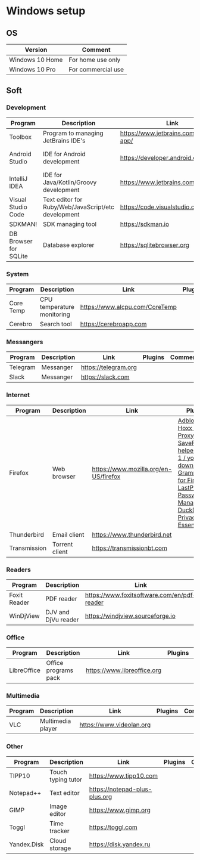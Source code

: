 # Windows setup

## OS

| Version | Comment |
| --- | --- |
| Windows 10 Home | For home use only |
| Windows 10 Pro | For commercial use |

## Soft

### Development

| Program | Description | Link | Plugins | Comment |
| --- | --- | --- | --- | --- |
| Toolbox | Program to managing JetBrains IDE's | https://www.jetbrains.com/toolbox-app/ |
| Android Studio | IDE for Android development | https://developer.android.com/studio | [ide-settings](https://github.com/fartem/ide-settings/tree/master/android_studio) | Installing with Toolbox |
| IntelliJ IDEA | IDE for Java/Kotlin/Groovy development | https://www.jetbrains.com/idea/ | [ide-settings](https://github.com/fartem/ide-settings/tree/master/intellij_idea) | Installing with Toolbox |
| Visual Studio Code | Text editor for Ruby/Web/JavaScript/etc development | https://code.visualstudio.com | [ide-settings](https://github.com/fartem/ide-settings/tree/master/vscode/extensions) |
| SDKMAN! | SDK managing tool | https://sdkman.io |
| DB Browser for SQLite | Database explorer | https://sqlitebrowser.org |

### System

| Program | Description | Link | Plugins | Comment |
| --- | --- | --- | --- | --- |
| Core Temp | CPU temperature monitoring | https://www.alcpu.com/CoreTemp |
| Cerebro | Search tool | https://cerebroapp.com |

### Messangers

| Program | Description | Link | Plugins | Comment |
| --- | --- | --- | --- | --- |
| Telegram | Messanger | https://telegram.org |
| Slack | Messanger | https://slack.com |

### Internet

| Program | Description | Link | Plugins | Comment |
| --- | --- | --- | --- | --- |
| Firefox | Web browser | https://www.mozilla.org/en-US/firefox | [Adblock Plus](https://addons.mozilla.org/en-US/firefox/addon/adblock-plus), [Hoxx VPN Proxy](https://addons.mozilla.org/en-US/firefox/addon/hoxx-vpn-proxy), [SaveFrom.net helper all-in-1 / youtube downloader](https://addons.mozilla.org/en-US/firefox/addon/savefromnet-helper), [Grammarly for Firefox](https://addons.mozilla.org/en-US/firefox/addon/grammarly-1), [LastPass Password Manager](https://addons.mozilla.org/en-US/firefox/addon/lastpass-password-manager), [DuckDuckGo Privacy Essentials](https://addons.mozilla.org/en-US/firefox/addon/duckduckgo-for-firefox/) |
| Thunderbird | Email client | https://www.thunderbird.net  |
| Transmission | Torrent client | https://transmissionbt.com |

### Readers

| Program | Description | Link | Plugins | Comment |
| --- | --- | --- | --- | --- |
| Foxit Reader | PDF reader | https://www.foxitsoftware.com/en/pdf-reader |
| WinDjView | DJV and DjVu reader | https://windjview.sourceforge.io |

### Office

| Program | Description | Link | Plugins | Comment |
| --- | --- | --- | --- | --- |
| LibreOffice | Office programs pack | https://www.libreoffice.org |

### Multimedia

| Program | Description | Link | Plugins | Comment |
| --- | --- | --- | --- | --- |
| VLC | Multimedia player | https://www.videolan.org |

### Other

| Program | Description | Link | Plugins | Comment |
| --- | --- | --- | --- | --- |
| TIPP10 | Touch typing tutor | https://www.tipp10.com |
| Notepad++ | Text editor | https://notepad-plus-plus.org |
| GIMP | Image editor | https://www.gimp.org |
| Toggl | Time tracker | https://toggl.com |
| Yandex.Disk | Cloud storage | https://disk.yandex.ru |
